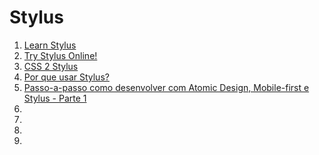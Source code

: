 # Stylus

1. [Learn Stylus](http://learnboost.github.io/stylus/)
1. [Try Stylus Online!](http://learnboost.github.io/stylus/try.html#)
1. [CSS 2 Stylus](http://css2stylus.com/)
1. [Por que usar Stylus?](http://nomadev.com.br/por-que-usar-stylus/)
1. [Passo-a-passo como desenvolver com Atomic Design, Mobile-first e Stylus - Parte 1](http://nomadev.com.br/passo-a-passo-como-desenvolver-com-atomic-design-mobile-first-e-stylus/)
1. []()
1. []()
1. []()
1. []()